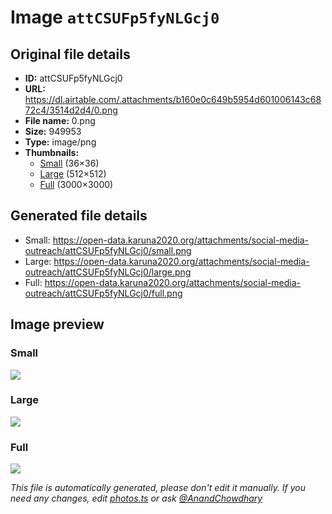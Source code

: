 # Image `attCSUFp5fyNLGcj0`

## Original file details

- **ID:** attCSUFp5fyNLGcj0
- **URL:** https://dl.airtable.com/.attachments/b160e0c649b5954d601006143c6872c4/3514d2d4/0.png
- **File name:** 0.png
- **Size:** 949953
- **Type:** image/png
- **Thumbnails:**
  - [Small](https://dl.airtable.com/.attachmentThumbnails/74f93be735e7402278e5a424a899c61c/d6b72fba) (36×36)
  - [Large](https://dl.airtable.com/.attachmentThumbnails/e2becbba5bf566f8ec845509d906a329/74063c61) (512×512)
  - [Full](https://dl.airtable.com/.attachmentThumbnails/ab875df3d4e5b7b0865c89bc0a24b966/fcac7232) (3000×3000)

## Generated file details

- Small: https://open-data.karuna2020.org/attachments/social-media-outreach/attCSUFp5fyNLGcj0/small.png
- Large: https://open-data.karuna2020.org/attachments/social-media-outreach/attCSUFp5fyNLGcj0/large.png
- Full: https://open-data.karuna2020.org/attachments/social-media-outreach/attCSUFp5fyNLGcj0/full.png

## Image preview

### Small

![](https://open-data.karuna2020.org/attachments/social-media-outreach/attCSUFp5fyNLGcj0/small.png)

### Large

![](https://open-data.karuna2020.org/attachments/social-media-outreach/attCSUFp5fyNLGcj0/large.png)

### Full

![](https://open-data.karuna2020.org/attachments/social-media-outreach/attCSUFp5fyNLGcj0/full.png)

_This file is automatically generated, please don't edit it manually. If you need any changes, edit [photos.ts](/photos.ts) or ask [@AnandChowdhary](https://github.com/AnandChowdhary)_

